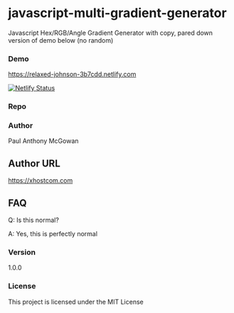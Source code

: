 # javascript-multi-gradient-generator
Javascript Hex/RGB/Angle Gradient Generator with copy, pared down version of demo below (no random)

### Demo

https://relaxed-johnson-3b7cdd.netlify.com

[![Netlify Status](https://api.netlify.com/api/v1/badges/ab5c1aa8-8e33-4b47-bc3c-bf5ef26b079d/deploy-status)](https://app.netlify.com/sites/relaxed-johnson-3b7cdd/deploys)

### Repo 


### Author

Paul Anthony McGowan

## Author URL

https://xhostcom.com

## FAQ

Q: Is this normal?

A: Yes, this is perfectly normal

### Version

1.0.0

### License

This project is licensed under the MIT License
